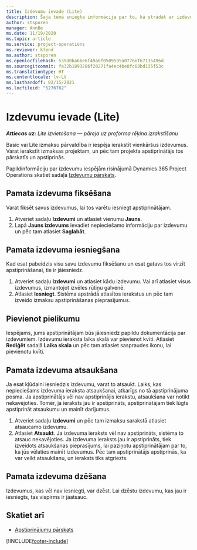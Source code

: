 ```yaml
---
title: Izdevumu ievade (Lite)
description: Šajā tēmā sniegta informācija par to, kā strādāt ar izdevumu ierakstu Lite izvietošanā.
author: stsporen
manager: AnnBe
ms.date: 11/19/2020
ms.topic: article
ms.service: project-operations
ms.reviewer: kfend
ms.author: stsporen
ms.openlocfilehash: 539d0ba6be6f49a6f0509595a0776ef67135496d
ms.sourcegitcommit: fa32b1893286f20271fa4ec4be8fc68bd135f53c
ms.translationtype: HT
ms.contentlocale: lv-LV
ms.lasthandoff: 02/15/2021
ms.locfileid: "5276762"
---
```

# <a name="expense-entry-lite"></a>Izdevumu ievade (Lite)

_**Attiecas uz:** Lite izvietošana — pāreja uz proforma rēķina izrakstīšanu_

Basic vai Lite izmaksu pārvaldība ir iespēja ierakstīt vienkāršus izdevumus. Varat ierakstīt izmaksas projektam, un pēc tam projekta apstiprinātājs tos pārskatīs un apstiprinās.

Papildinformāciju par izdevumu iespējām risinājumā Dynamics 365 Project Operations skatiet sadaļā [Izdevumu pārskats](expense-overview.md).

## <a name="capture-a-basic-expense"></a>Pamata izdevuma fiksēšana

Varat fiksēt savus izdevumus, lai tos varētu iesniegt apstiprinātājam.

1. Atveriet sadaļu **Izdevumi** un atlasiet vienumu **Jauns**.
2. Lapā **Jauns izdevums** ievadiet nepieciešamo informāciju par izdevumu un pēc tam atlasiet **Saglabāt**.

## <a name="submit-a-basic-expense"></a>Pamata izdevuma iesniegšana

Kad esat pabeidzis visu savu izdevumu fiksēšanu un esat gatavs tos virzīt apstiprināšanai, tie ir jāiesniedz.

1. Atveriet sadaļu **Izdevumi** un atlasiet kādu izdevumu. Vai arī atlasiet visus izdevumus, izmantojot izvēles rūtiņu galvenē.
2. Atlasiet **Iesniegt**. Sistēma apstrādā atlasītos ierakstus un pēc tam izveido izmaksu apstiprināšanas pieprasījumus.

## <a name="add-an-attachment"></a>Pievienot pielikumu

Iespējams, jums apstiprinātājam būs jāiesniedz papildu dokumentācija par izdevumiem. Izdevumu ieraksta laika skalā var pievienot kvīti. Atlasiet **Rediģēt** sadaļā **Laika skala** un pēc tam atlasiet saspraudes ikonu, lai pievienotu kvīti.

## <a name="recall-a-basic-expense"></a>Pamata izdevuma atsaukšana

Ja esat kļūdaini iesniedzis izdevumu, varat to atsaukt. Laiks, kas nepieciešams izdevuma ieraksta atsaukšanai, atkarīgs no tā apstiprinājuma posma.  Ja apstiprinātājs vēl nav apstiprinājis ierakstu, atsaukšana var notikt nekavējoties. Tomēr, ja ieraksts jau ir apstiprināts, apstiprinātājam tiek lūgts apstiprināt atsaukumu un mainīt darījumus.

1. Atveriet sadaļu **Izdevumi** un pēc tam izmaksu sarakstā atlasiet atsaucamo izdevumu.
2. Atlasiet **Atsaukt**. Ja izdevuma ieraksts vēl nav apstiprināts, sistēma to atsauc nekavējoties. Ja izdevuma ieraksts jau ir apstiprināts, tiek izveidots atsaukšanas pieprasījums, lai paziņotu apstiprinātājam par to, ka jūs vēlaties mainīt izdevumus. Pēc tam apstiprinātājs apstiprinās, ka var veikt atsaukšanu, un ieraksts tiks atgriezts.

## <a name="delete-a-basic-expense"></a>Pamata izdevuma dzēšana

Izdevumus, kas vēl nav iesniegti, var dzēst. Lai dzēstu izdevumu, kas jau ir iesniegts, tas vispirms ir jāatsauc.

## <a name="see-also"></a>Skatiet arī

- [Apstiprinājumu pārskats](../approvals/approvals-overview.md)


[!INCLUDE[footer-include](../includes/footer-banner.md)]